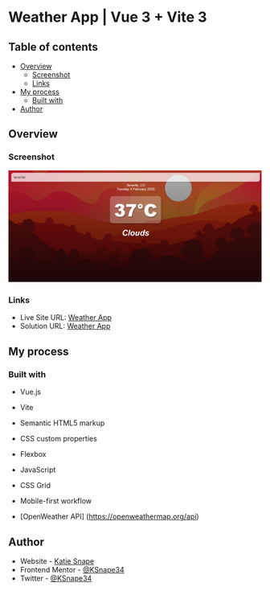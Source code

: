 # Weather App | Vue 3 + Vite 3

## Table of contents

- [Overview](#overview)
  - [Screenshot](#screenshot)
  - [Links](#links)
- [My process](#my-process)
  - [Built with](#built-with)
- [Author](#author)

## Overview

### Screenshot

![](./src/assets/Weather%20App.png)

### Links

- Live Site URL: [Weather App](https://weather-app-vue-ks.netlify.app/)
- Solution URL: [Weather App](https://github.com/KSnape34/weather-app-vue-ks)

## My process

### Built with

- Vue.js
- Vite
- Semantic HTML5 markup
- CSS custom properties
- Flexbox
- JavaScript
- CSS Grid
- Mobile-first workflow

- [OpenWeather API] (https://openweathermap.org/api)

## Author

- Website - [Katie Snape](https://ksnape34.github.io/Portfolio/)
- Frontend Mentor - [@KSnape34](https://www.frontendmentor.io/profile/KSnape34)
- Twitter - [@KSnape34](https://github.com/KSnape34)
